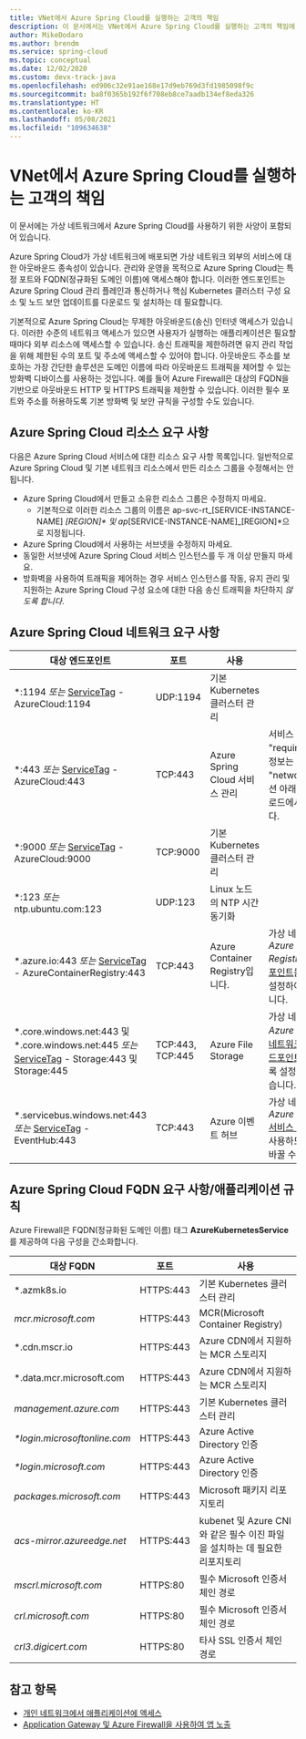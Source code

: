 ```yaml
---
title: VNet에서 Azure Spring Cloud를 실행하는 고객의 책임
description: 이 문서에서는 VNet에서 Azure Spring Cloud를 실행하는 고객의 책임에 대해 설명합니다.
author: MikeDodaro
ms.author: brendm
ms.service: spring-cloud
ms.topic: conceptual
ms.date: 12/02/2020
ms.custom: devx-track-java
ms.openlocfilehash: ed906c32e91ae168e17d9eb769d3fd1985098f9c
ms.sourcegitcommit: ba8f0365b192f6f708eb8ce7aadb134ef8eda326
ms.translationtype: HT
ms.contentlocale: ko-KR
ms.lasthandoff: 05/08/2021
ms.locfileid: "109634638"
---
```

# <a name="customer-responsibilities-for-running-azure-spring-cloud-in-vnet"></a>VNet에서 Azure Spring Cloud를 실행하는 고객의 책임
이 문서에는 가상 네트워크에서 Azure Spring Cloud를 사용하기 위한 사양이 포함되어 있습니다.

Azure Spring Cloud가 가상 네트워크에 배포되면 가상 네트워크 외부의 서비스에 대한 아웃바운드 종속성이 있습니다. 관리와 운영을 목적으로 Azure Spring Cloud는 특정 포트와 FQDN(정규화된 도메인 이름)에 액세스해야 합니다. 이러한 엔드포인트는 Azure Spring Cloud 관리 플레인과 통신하거나 핵심 Kubernetes 클러스터 구성 요소 및 노드 보안 업데이트를 다운로드 및 설치하는 데 필요합니다.

기본적으로 Azure Spring Cloud는 무제한 아웃바운드(송신) 인터넷 액세스가 있습니다. 이러한 수준의 네트워크 액세스가 있으면 사용자가 실행하는 애플리케이션은 필요할 때마다 외부 리소스에 액세스할 수 있습니다. 송신 트래픽을 제한하려면 유지 관리 작업을 위해 제한된 수의 포트 및 주소에 액세스할 수 있어야 합니다. 아웃바운드 주소를 보호하는 가장 간단한 솔루션은 도메인 이름에 따라 아웃바운드 트래픽을 제어할 수 있는 방화벽 디바이스를 사용하는 것입니다. 예를 들어 Azure Firewall은 대상의 FQDN을 기반으로 아웃바운드 HTTP 및 HTTPS 트래픽을 제한할 수 있습니다. 이러한 필수 포트와 주소를 허용하도록 기본 방화벽 및 보안 규칙을 구성할 수도 있습니다.

## <a name="azure-spring-cloud-resource-requirements"></a>Azure Spring Cloud 리소스 요구 사항 

다음은 Azure Spring Cloud 서비스에 대한 리소스 요구 사항 목록입니다. 일반적으로 Azure Spring Cloud 및 기본 네트워크 리소스에서 만든 리소스 그룹을 수정해서는 안 됩니다.
- Azure Spring Cloud에서 만들고 소유한 리소스 그룹은 수정하지 마세요.
  - 기본적으로 이러한 리소스 그룹의 이름은 ap-svc-rt_[SERVICE-INSTANCE-NAME] _[REGION]* 및 ap_[SERVICE-INSTANCE-NAME]_[REGION]*으로 지정됩니다.
- Azure Spring Cloud에서 사용하는 서브넷을 수정하지 마세요.
- 동일한 서브넷에 Azure Spring Cloud 서비스 인스턴스를 두 개 이상 만들지 마세요.
- 방화벽을 사용하여 트래픽을 제어하는 경우 서비스 인스턴스를 작동, 유지 관리 및 지원하는 Azure Spring Cloud 구성 요소에 대한 다음 송신 트래픽을 차단하지 *않도록 합니다*.

## <a name="azure-spring-cloud-network-requirements"></a>Azure Spring Cloud 네트워크 요구 사항

  | 대상 엔드포인트 | 포트 | 사용 | 참고 |
  |------|------|------|------|
  | *:1194 *또는* [ServiceTag](../virtual-network/service-tags-overview.md#available-service-tags) - AzureCloud:1194 | UDP:1194 | 기본 Kubernetes 클러스터 관리 | |
  | *:443 *또는* [ServiceTag](../virtual-network/service-tags-overview.md#available-service-tags) - AzureCloud:443 | TCP:443 | Azure Spring Cloud 서비스 관리 | 서비스 인스턴스 "requiredTraffics"의 정보는 "networkProfile" 섹션 아래의 리소스 페이로드에서 알 수 있습니다. |
  | *:9000 *또는* [ServiceTag](../virtual-network/service-tags-overview.md#available-service-tags) - AzureCloud:9000 | TCP:9000 | 기본 Kubernetes 클러스터 관리 |
  | *:123 *또는* ntp.ubuntu.com:123 | UDP:123 | Linux 노드의 NTP 시간 동기화 | |
  | *.azure.io:443 *또는* [ServiceTag](../virtual-network/service-tags-overview.md#available-service-tags) - AzureContainerRegistry:443 | TCP:443 | Azure Container Registry입니다. | 가상 네트워크에서 *Azure Container Registry* [서비스 엔드포인트](../virtual-network/virtual-network-service-endpoints-overview.md)를 사용하도록 설정하여 바꿀 수 있습니다. |
  | *.core.windows.net:443 및 *.core.windows.net:445 *또는* [ServiceTag](../virtual-network/service-tags-overview.md#available-service-tags) - Storage:443 및 Storage:445 | TCP:443, TCP:445 | Azure File Storage | 가상 네트워크에서 *Azure Storage* [가상 네트워크의 서비스 엔드포인트](../virtual-network/virtual-network-service-endpoints-overview.md)를 사용하도록 설정하여 바꿀 수 있습니다. |
  | *.servicebus.windows.net:443 *또는* [ServiceTag](../virtual-network/service-tags-overview.md#available-service-tags) - EventHub:443 | TCP:443 | Azure 이벤트 허브 | 가상 네트워크에서 *Azure Event Hubs* [서비스 엔드포인트](../virtual-network/virtual-network-service-endpoints-overview.md)를 사용하도록 설정하여 바꿀 수 있습니다. |
  

## <a name="azure-spring-cloud-fqdn-requirements--application-rules"></a>Azure Spring Cloud FQDN 요구 사항/애플리케이션 규칙

Azure Firewall은 FQDN(정규화된 도메인 이름) 태그 **AzureKubernetesService** 를 제공하여 다음 구성을 간소화합니다.

  | 대상 FQDN | 포트 | 사용 |
  |------|------|------|
  | *.azmk8s.io | HTTPS:443 | 기본 Kubernetes 클러스터 관리 |
  | <i>mcr.microsoft.com</i> | HTTPS:443 | MCR(Microsoft Container Registry) |
  | *.cdn.mscr.io | HTTPS:443 | Azure CDN에서 지원하는 MCR 스토리지 |
  | *.data.mcr.microsoft.com | HTTPS:443 | Azure CDN에서 지원하는 MCR 스토리지 |
  | <i>management.azure.com</i> | HTTPS:443 | 기본 Kubernetes 클러스터 관리 |
  | <i>*login.microsoftonline.com</i> | HTTPS:443 | Azure Active Directory 인증 |
  | <i>*login.microsoft.com</i> | HTTPS:443 | Azure Active Directory 인증 |
  |<i>packages.microsoft.com</i>    | HTTPS:443 | Microsoft 패키지 리포지토리 |
  | <i>acs-mirror.azureedge.net</i> | HTTPS:443 | kubenet 및 Azure CNI와 같은 필수 이진 파일을 설치하는 데 필요한 리포지토리 |
  | *mscrl.microsoft.com* | HTTPS:80 | 필수 Microsoft 인증서 체인 경로 |
  | *crl.microsoft.com* | HTTPS:80 | 필수 Microsoft 인증서 체인 경로 |
  | *crl3.digicert.com* | HTTPS:80 | 타사 SSL 인증서 체인 경로 |

## <a name="see-also"></a>참고 항목
* [개인 네트워크에서 애플리케이션에 액세스](access-app-virtual-network.md)
* [Application Gateway 및 Azure Firewall을 사용하여 앱 노출](expose-apps-gateway-azure-firewall.md)
